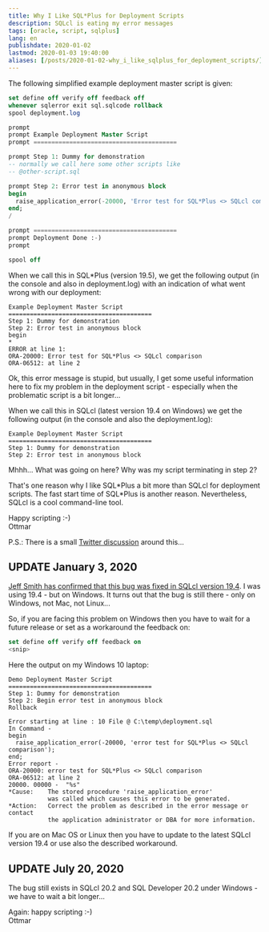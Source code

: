 ```yaml
---
title: Why I Like SQL*Plus for Deployment Scripts
description: SQLcl is eating my error messages
tags: [oracle, script, sqlplus]
lang: en
publishdate: 2020-01-02
lastmod: 2020-01-03 19:40:00
aliases: [/posts/2020-01-02-why_i_like_sqlplus_for_deployment_scripts/]
---
```


The following simplified example deployment master script is given:

```sql
set define off verify off feedback off
whenever sqlerror exit sql.sqlcode rollback
spool deployment.log

prompt
prompt Example Deployment Master Script
prompt ========================================

prompt Step 1: Dummy for demonstration
-- normally we call here some other scripts like
-- @other-script.sql

prompt Step 2: Error test in anonymous block
begin
  raise_application_error(-20000, 'Error test for SQL*Plus <> SQLcl comparison');
end;
/

prompt ========================================
prompt Deployment Done :-)
prompt

spool off
```

When we call this in SQL*Plus (version 19.5), we get the following output (in the console and also in deployment.log) with an indication of what went wrong with our deployment:

```
Example Deployment Master Script
========================================
Step 1: Dummy for demonstration
Step 2: Error test in anonymous block
begin
*
ERROR at line 1:
ORA-20000: Error test for SQL*Plus <> SQLcl comparison 
ORA-06512: at line 2 
```

Ok, this error message is stupid, but usually, I get some useful information here to fix my problem in the deployment script - especially when the problematic script is a bit longer...

When we call this in SQLcl (latest version 19.4 on Windows) we get the following output (in the console and also the deployment.log):

```
Example Deployment Master Script
========================================
Step 1: Dummy for demonstration
Step 2: Error test in anonymous block
```

Mhhh... What was going on here? Why was my script terminating in step 2?

That's one reason why I like SQL\*Plus a bit more than SQLcl for deployment scripts. The fast start time of SQL\*Plus is another reason. Nevertheless, SQLcl is a cool command-line tool.

Happy scripting :-)<br>
Ottmar

P.S.: There is a small [Twitter discussion][twitter] around this...

## UPDATE January 3, 2020

[Jeff Smith has confirmed that this bug was fixed in SQLcl version 19.4][jeff]. I was using 19.4 - but on Windows. It turns out that the bug is still there - only on Windows, not Mac, not Linux...

So, if you are facing this problem on Windows then you have to wait for a future release or set as a workaround the feedback on:

```sql
set define off verify off feedback on
<snip>
```

Here the output on my Windows 10 laptop:

```
Demo Deployment Master Script
========================================
Step 1: Dummy for demonstration
Step 2: Begin error test in anonymous block
Rollback

Error starting at line : 10 File @ C:\temp\deployment.sql
In Command -
begin
  raise_application_error(-20000, 'error test for SQL*Plus <> SQLcl comparison');
end;
Error report -
ORA-20000: error test for SQL*Plus <> SQLcl comparison
ORA-06512: at line 2
20000. 00000 -  "%s"
*Cause:    The stored procedure 'raise_application_error'
           was called which causes this error to be generated.
*Action:   Correct the problem as described in the error message or contact
           the application administrator or DBA for more information.
```

If you are on Mac OS or Linux then you have to update to the latest SQLcl version 19.4 or use also the described workaround.

## UPDATE July 20, 2020

The bug still exists in SQLcl 20.2 and SQL Developer 20.2 under Windows - we have to wait a bit longer...

Again: happy scripting :-)<br>
Ottmar

[post]: /posts/2020-01-01-download_blobs_with_sqlplus
[twitter]: https://twitter.com/ogobrecht/status/1212646721127366656
[jeff]: https://twitter.com/thatjeffsmith/status/1213102639497515009
